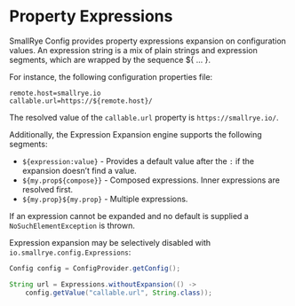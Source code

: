 # Property Expressions

SmallRye Config provides property expressions expansion on configuration values. An expression string is a mix of plain
strings and expression segments, which are wrapped by the sequence ${ ... }.

For instance, the following configuration properties file:

```properties
remote.host=smallrye.io
callable.url=https://${remote.host}/
```

The resolved value of the `callable.url` property is `https://smallrye.io/`.

Additionally, the Expression Expansion engine supports the following segments:

- `${expression:value}` - Provides a default value after the `:` if the expansion doesn’t find a value.
- `${my.prop${compose}}` - Composed expressions. Inner expressions are resolved first.
- `${my.prop}${my.prop}` - Multiple expressions.

If an expression cannot be expanded and no default is supplied a `NoSuchElementException` is thrown.

Expression expansion may be selectively disabled with `io.smallrye.config.Expressions`:

```java
Config config = ConfigProvider.getConfig();

String url = Expressions.withoutExpansion(() -> 
    config.getValue("callable.url", String.class));
```
